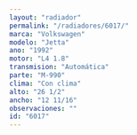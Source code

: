 ```yaml
---
layout: "radiador"
permalink: "/radiadores/6017/"
marca: "Volkswagen"
modelo: "Jetta"
ano: "1992"
motor: "L4 1.8"
transmision: "Automática"
parte: "M-990"
clima: "Con clima"
alto: "26 1/2"
ancho: "12 11/16"
observaciones: ""
id: "6017"
---
```


